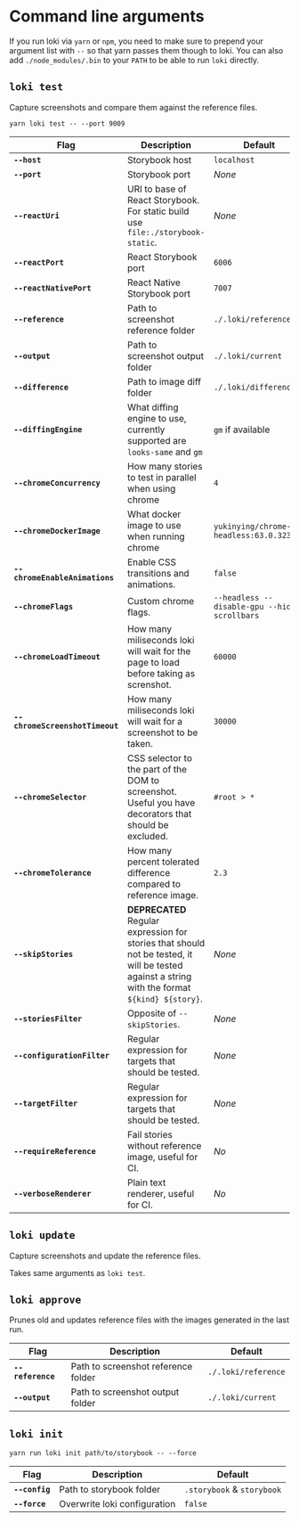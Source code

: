 # Command line arguments

If you run loki via `yarn` or `npm`, you need to make sure to prepend your argument list with `--` so that yarn passes them though to loki. You can also add `./node_modules/.bin` to your `PATH` to be able to run `loki` directly.

## `loki test`

Capture screenshots and compare them against the reference files.

```
yarn loki test -- --port 9009
```

|Flag|Description|Default|
|---|---|---|
|**`--host`**|Storybook host|`localhost`|
|**`--port`**|Storybook port|*None*|
|**`--reactUri`**|URI to base of React Storybook. For static build use `file:./storybook-static`.|*None*|
|**`--reactPort`**|React Storybook port|`6006`|
|**`--reactNativePort`**|React Native Storybook port|`7007`|
|**`--reference`**|Path to screenshot reference folder|`./.loki/reference`|
|**`--output`**|Path to screenshot output folder|`./.loki/current`|
|**`--difference`**|Path to image diff folder|`./.loki/difference`|
|**`--diffingEngine`**|What diffing engine to use, currently supported are `looks-same` and `gm`|`gm` if available|
|**`--chromeConcurrency`**|How many stories to test in parallel when using chrome|`4`|
|**`--chromeDockerImage`**|What docker image to use when running chrome|`yukinying/chrome-headless:63.0.3230.2`|
|**`--chromeEnableAnimations`**|Enable CSS transitions and animations.|`false`|
|**`--chromeFlags`**|Custom chrome flags.|`--headless --disable-gpu --hide-scrollbars`|
|**`--chromeLoadTimeout`**|How many miliseconds loki will wait for the page to load before taking as screnshot.|`60000`|
|**`--chromeScreenshotTimeout`**|How many miliseconds loki will wait for a screenshot to be taken.|`30000`|
|**`--chromeSelector`**|CSS selector to the part of the DOM to screenshot. Useful you have decorators that should be excluded.|`#root > *`|
|**`--chromeTolerance`**|How many percent tolerated difference compared to reference image.|`2.3`|
|**`--skipStories`**|**DEPRECATED** Regular expression for stories that should not be tested, it will be tested against a string with the format `${kind} ${story}`.|*None*|
|**`--storiesFilter`**|Opposite of `--skipStories`.|*None*|
|**`--configurationFilter`**|Regular expression for targets that should be tested.|*None*|
|**`--targetFilter`**|Regular expression for targets that should be tested.|*None*|
|**`--requireReference`**|Fail stories without reference image, useful for CI.|*No*|
|**`--verboseRenderer`**|Plain text renderer, useful for CI.|*No*|

## `loki update`

Capture screenshots and update the reference files.

Takes same arguments as `loki test`.

## `loki approve`

Prunes old and updates reference files with the images generated in the last run.

|Flag|Description|Default|
|---|---|---|
|**`--reference`**|Path to screenshot reference folder|`./.loki/reference`|
|**`--output`**|Path to screenshot output folder|`./.loki/current`|

## `loki init`

```
yarn run loki init path/to/storybook -- --force
```

|Flag|Description|Default|
|---|---|---|
|**`--config`**|Path to storybook folder|`.storybook` & `storybook`|
|**`--force`**|Overwrite loki configuration|`false`|
